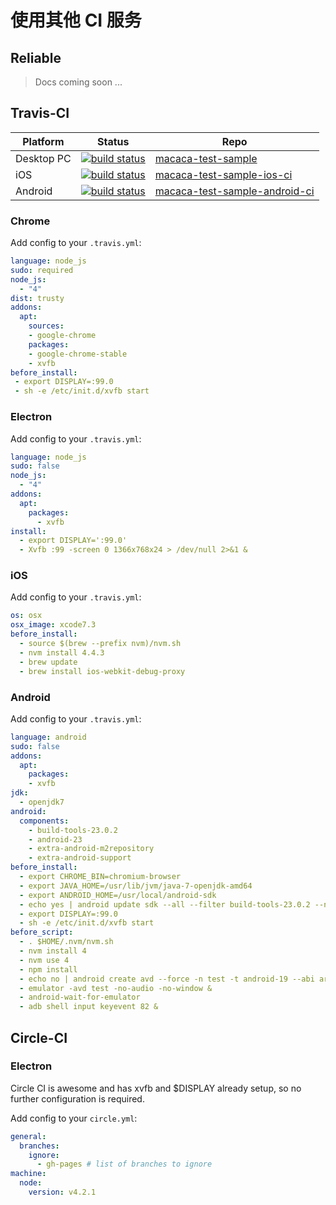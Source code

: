 # 使用其他 CI 服务

## Reliable

> Docs coming soon ...

## Travis-CI

| Platform   | Status                                          |  Repo              |
| ---------- | ----------------------------------------------- | ------------------ |
| Desktop PC | [![build status][travis-image-0]][travis-url-0] | [macaca-test-sample](//github.com/macacajs/macaca-test-sample)                   |
| iOS        | [![build status][travis-image-1]][travis-url-1] | [macaca-test-sample-ios-ci](//github.com/xudafeng/macaca-test-sample-ios-ci)         |
| Android    | [![build status][travis-image-2]][travis-url-2] | [macaca-test-sample-android-ci](//github.com/xudafeng/macaca-test-sample-android-ci) |

[travis-image-0]: https://img.shields.io/travis/macacajs/macaca-test-sample.svg?style=flat-square
[travis-url-0]: https://travis-ci.org/macacajs/macaca-test-sample
[travis-image-1]: https://img.shields.io/travis/xudafeng/macaca-test-sample-ios-ci.svg?style=flat-square
[travis-url-1]: https://travis-ci.org/xudafeng/macaca-test-sample-ios-ci
[travis-image-2]: https://img.shields.io/travis/xudafeng/macaca-test-sample-android-ci.svg?style=flat-square
[travis-url-2]: https://travis-ci.org/xudafeng/macaca-test-sample-android-ci

### Chrome

Add config to your `.travis.yml`:

```yml
language: node_js
sudo: required
node_js:
  - "4"
dist: trusty
addons:
  apt:
    sources:
    - google-chrome
    packages:
    - google-chrome-stable
    - xvfb
before_install:
 - export DISPLAY=:99.0
 - sh -e /etc/init.d/xvfb start
```

### Electron

Add config to your `.travis.yml`:

```yml
language: node_js
sudo: false
node_js:
  - "4"
addons:
  apt:
    packages:
      - xvfb
install:
  - export DISPLAY=':99.0'
  - Xvfb :99 -screen 0 1366x768x24 > /dev/null 2>&1 &
```

### iOS

Add config to your `.travis.yml`:

```yml
os: osx
osx_image: xcode7.3
before_install:
  - source $(brew --prefix nvm)/nvm.sh
  - nvm install 4.4.3
  - brew update
  - brew install ios-webkit-debug-proxy
```

### Android

Add config to your `.travis.yml`:

```yml
language: android
sudo: false
addons:
  apt:
    packages:
    - xvfb
jdk:
  - openjdk7
android:
  components:
    - build-tools-23.0.2
    - android-23
    - extra-android-m2repository
    - extra-android-support
before_install:
  - export CHROME_BIN=chromium-browser
  - export JAVA_HOME=/usr/lib/jvm/java-7-openjdk-amd64
  - export ANDROID_HOME=/usr/local/android-sdk
  - echo yes | android update sdk --all --filter build-tools-23.0.2 --no-ui --force
  - export DISPLAY=:99.0
  - sh -e /etc/init.d/xvfb start
before_script:
  - . $HOME/.nvm/nvm.sh
  - nvm install 4
  - nvm use 4
  - npm install
  - echo no | android create avd --force -n test -t android-19 --abi armeabi-v7a
  - emulator -avd test -no-audio -no-window &
  - android-wait-for-emulator
  - adb shell input keyevent 82 &
```

## Circle-CI

### Electron

Circle CI is awesome and has xvfb and $DISPLAY already setup, so no further configuration is required.

Add config to your `circle.yml`:

```yml
general:
  branches:
    ignore:
      - gh-pages # list of branches to ignore
machine:
  node:
    version: v4.2.1
```
